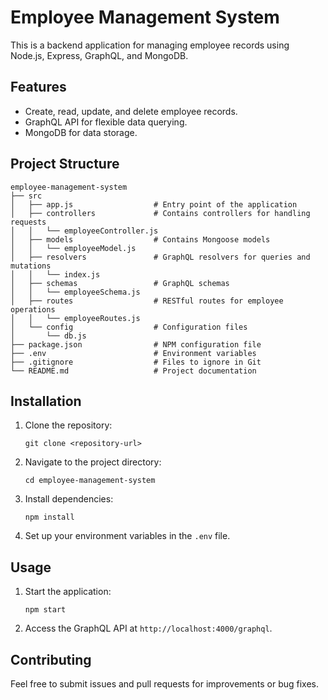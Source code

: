 # Employee Management System

This is a backend application for managing employee records using Node.js, Express, GraphQL, and MongoDB.

## Features

- Create, read, update, and delete employee records.
- GraphQL API for flexible data querying.
- MongoDB for data storage.

## Project Structure

```
employee-management-system
├── src
│   ├── app.js                  # Entry point of the application
│   ├── controllers             # Contains controllers for handling requests
│   │   └── employeeController.js
│   ├── models                  # Contains Mongoose models
│   │   └── employeeModel.js
│   ├── resolvers               # GraphQL resolvers for queries and mutations
│   │   └── index.js
│   ├── schemas                 # GraphQL schemas
│   │   └── employeeSchema.js
│   ├── routes                  # RESTful routes for employee operations
│   │   └── employeeRoutes.js
│   └── config                  # Configuration files
│       └── db.js
├── package.json                # NPM configuration file
├── .env                        # Environment variables
├── .gitignore                  # Files to ignore in Git
└── README.md                   # Project documentation
```

## Installation

1. Clone the repository:
   ```
   git clone <repository-url>
   ```
2. Navigate to the project directory:
   ```
   cd employee-management-system
   ```
3. Install dependencies:
   ```
   npm install
   ```
4. Set up your environment variables in the `.env` file.

## Usage

1. Start the application:
   ```
   npm start
   ```
2. Access the GraphQL API at `http://localhost:4000/graphql`.

## Contributing

Feel free to submit issues and pull requests for improvements or bug fixes.
